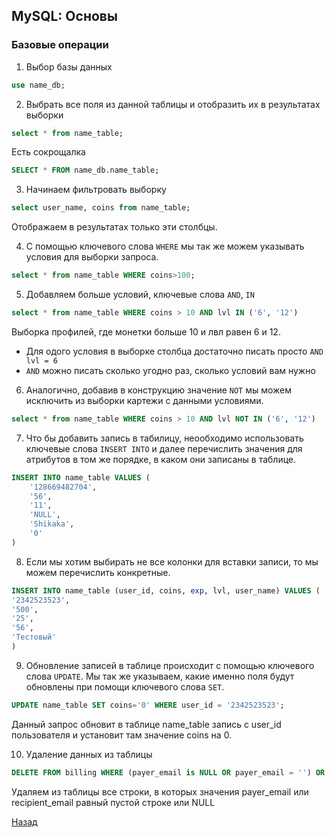## MySQL: Основы

### Базовые операции

1. Выбор базы данных

```sql
use name_db;
```

2. Выбрать все поля из данной таблицы и отобразить их в результатах выборки

```sql
select * from name_table;
```
Есть сокрощалка

```sql
SELECT * FROM name_db.name_table;
```

3. Начинаем фильтровать выборку

```sql
select user_name, coins from name_table;
```
Отображаем в результатах только эти столбцы.

4. С помощью ключевого слова ```WHERE``` мы так же можем указывать условия для выборки запроса.

```sql
select * from name_table WHERE coins>100;
```

5. Добавляем больше условий, ключевые слова ```AND```, ```IN```

```sql
select * from name_table WHERE coins > 10 AND lvl IN ('6', '12')
```
Выборка профилей, где монетки больше 10 и лвл равен 6 и 12.

* Для одого условия в выборке столбца достаточно писать просто ```AND lvl = 6```
* ```AND``` можно писать сколько угодно раз, сколько условий вам нужно

6. Аналогично, добавив в конструкцию значение ```NOT``` мы можем исключить из выборки картежи с данными условиями.

```sql
select * from name_table WHERE coins > 10 AND lvl NOT IN ('6', '12')
```

7. Что бы добавить запись в табилицу, неообходимо использовать ключевые слова ```INSERT INTO``` и далее перечислить значения для атрибутов в том же порядке, в каком они записаны в таблице.

```sql
INSERT INTO name_table VALUES (
    '128669482704',
    '56',
    '11',
    'NULL',
    'Shikaka',
    '0'
)
```

8. Если мы хотим выбирать не все колонки для вставки записи, то мы можем перечислить конкретные.

```sql
INSERT INTO name_table (user_id, coins, exp, lvl, user_name) VALUES (
'2342523523',
'500',
'25',
'56',
'Тестовый'
)
```

9. Обновление записей в таблице происходит с помощью ключевого слова ```UPDATE```. Мы так же указываем, какие именно поля будут обновлены при помощи ключевого слова ```SET```.

```sql
UPDATE name_table SET coins='0' WHERE user_id = '2342523523';
```
Данный запрос обновит в таблице name_table запись с user_id пользователя и установит там значение coins на 0.

10. Удаление данных из таблицы

```sql
DELETE FROM billing WHERE (payer_email is NULL OR payer_email = '') OR (recipient_email is NULL OR recipient_email = '');
```

Удаляем из таблицы все строки, в которых значения payer_email или recipient_email равный пустой строке или NULL


[Назад](../README.md)